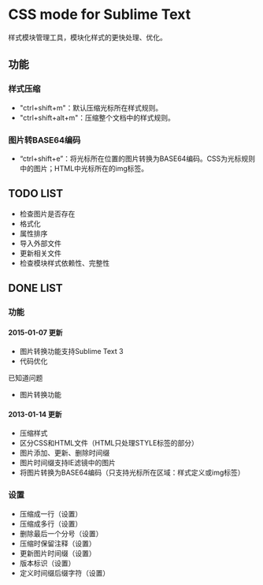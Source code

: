 # CSS mode for Sublime Text #

样式模块管理工具，模块化样式的更快处理、优化。

## 功能 ##
### 样式压缩 ###

*  "ctrl+shift+m"：默认压缩光标所在样式规则。
* "ctrl+shift+alt+m"：压缩整个文档中的样式规则。

### 图片转BASE64编码 ###

* “ctrl+shift+e”：将光标所在位置的图片转换为BASE64编码。CSS为光标规则中的图片；HTML中光标所在的img标签。

## TODO LIST ##

* 检查图片是否存在
* 格式化
* 属性排序
* 导入外部文件
* 更新相关文件
* 检查模块样式依赖性、完整性

## DONE LIST ##
### 功能 ###

#### 2015-01-07 更新

* 图片转换功能支持Sublime Text 3
* 代码优化

已知道问题

* 图片转换功能

#### 2013-01-14 更新

* 压缩样式
* 区分CSS和HTML文件（HTML只处理STYLE标签的部分）
* 图片添加、更新、删除时间缀
* 图片时间缀支持IE滤镜中的图片
* 将图片转换为BASE64编码（只支持光标所在区域：样式定义或img标签）

### 设置 ###
* 压缩成一行（设置）
* 压缩成多行（设置）
* 删除最后一个分号（设置）
* 压缩时保留注释（设置）
* 更新图片时间缀（设置）
* 版本标识（设置）
* 定义时间缀后缀字符（设置）